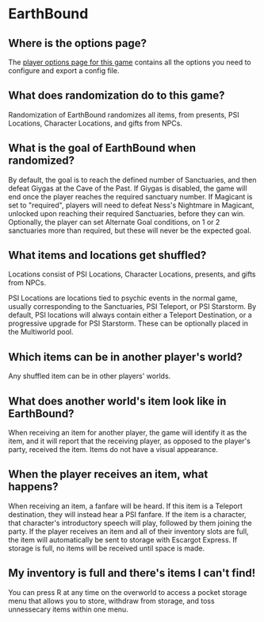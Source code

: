 # EarthBound

## Where is the options page?

The [player options page for this game](../player-options) contains all the options you need to configure and export a config file.

## What does randomization do to this game?

Randomization of EarthBound randomizes all items, from presents, PSI Locations, Character Locations, and gifts from NPCs.

## What is the goal of EarthBound when randomized?
By default, the goal is to reach the defined number of Sanctuaries, and then defeat Giygas at the Cave of the Past.
If Giygas is disabled, the game will end once the player reaches the required sanctuary number.
If Magicant is set to "required", players will need to defeat Ness's Nightmare in Magicant, unlocked upon reaching their required
Sanctuaries, before they can win.
Optionally, the player can set Alternate Goal conditions, on 1 or 2 sanctuaries more than required, but these will never be the expected
goal.


## What items and locations get shuffled?

Locations consist of PSI Locations, Character Locations, presents, and gifts from NPCs.

PSI Locations are locations tied to psychic events in the normal game, usually corresponding to the Sanctuaries, PSI Teleport, or PSI Starstorm.
By default, PSI locations will always contain either a Teleport Destination, or a progressive upgrade for PSI Starstorm. These can be optionally placed
in the Multiworld pool.

## Which items can be in another player's world?

Any shuffled item can be in other players' worlds.

## What does another world's item look like in EarthBound?

When receiving an item for another player, the game will identify it as the item, and it will report that the receiving player, as opposed to the player's party, received the item.
Items do not have a visual appearance.

## When the player receives an item, what happens?
When receiving an item, a fanfare will be heard. If this item is a Teleport destination, they will instead hear a PSI fanfare. If the item is a character,
that character's introductory speech will play, followed by them joining the party. If the player receives an item and all of their inventory slots are full,
the item will automatically be sent to storage with Escargot Express. If storage is full, no items will be received until space is made.


## My inventory is full and there's items I can't find!
You can press R at any time on the overworld to access a pocket storage menu that allows you to store, withdraw from storage, and toss unnessecary items within one menu.